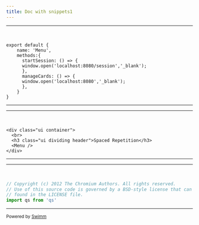 ```yaml
---
title: Doc with snippets1
---
```

<SwmSnippet path="/src/components/Menu.vue" line="13">

---

&nbsp;

```vue
export default {
    name: 'Menu',
    methods:{
      startSession: () => {
      window.open('localhost:8080/session','_blank');
      },
      manageCards: () => {
      window.open('localhost:8080','_blank');
      },
    }
}
```

---

</SwmSnippet>

<SwmSnippet path="/src/popup/App.vue" line="2">

---

&nbsp;

```vue
<div class="ui container">
  <br>
  <h3 class="ui dividing header">Spaced Repetition</h3>
  <Menu />
</div>
```

---

</SwmSnippet>

<SwmSnippet path="/src/background.js" line="1">

---

&nbsp;

```javascript
// Copyright (c) 2012 The Chromium Authors. All rights reserved.
// Use of this source code is governed by a BSD-style license that can be
// found in the LICENSE file.
import qs from 'qs'
```

---

</SwmSnippet>

<SwmMeta repo-id="Z2l0aHViJTNBJTNBc3ItZXh0ZW5zaW9uJTNBJTNBZG91ZWs=" repo-name="sr-extension"><sup>Powered by [Swimm](http://localhost:5000/)</sup></SwmMeta>
